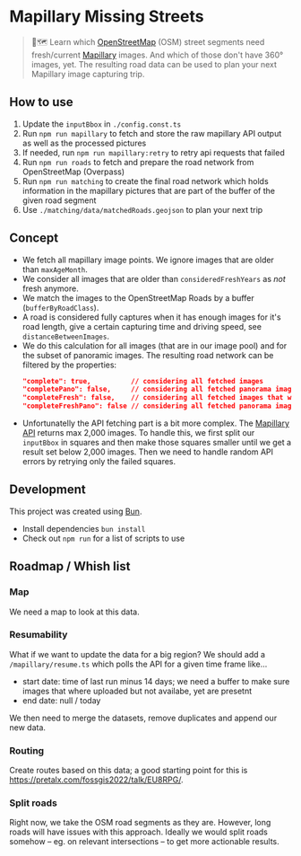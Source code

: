 # Mapillary Missing Streets

> 📸🗺️
> Learn which [OpenStreetMap](https://www.openstreetmap.org/) (OSM) street segments need fresh/current [Mapillary](https://www.mapillary.com/app/) images. And which of those don't have 360° images, yet. The resulting road data can be used to plan your next Mapillary image capturing trip.

## How to use

1. Update the `inputBbox` in `./config.const.ts`
2. Run `npm run mapillary` to fetch and store the raw mapillary API output as well as the processed pictures
3. If needed, run `npm run mapillary:retry` to retry api requests that failed
4. Run `npm run roads` to fetch and prepare the road network from OpenStreetMap (Overpass)
5. Run `npm run matching` to create the final road network which holds information in the mapillary pictures that are part of the buffer of the given road segment
6. Use `./matching/data/matchedRoads.geojson` to plan your next trip

## Concept

- We fetch all mapillary image points. We ignore images that are older than `maxAgeMonth`.
- We consider all images that are older than `consideredFreshYears` as _not_ fresh anymore.
- We match the images to the OpenStreetMap Roads by a buffer (`bufferByRoadClass`).
- A road is considered fully captures when it has enough images for it's road length, give a certain capturing time and driving speed, see `distanceBetweenImages`.
- We do this calculation for all images (that are in our image pool) and for the subset of panoramic images.
  The resulting road network can be filtered by the properties:
  ```json
  "complete": true,          // considering all fetched images
  "completePano": false,     // considering all fetched panorama images
  "completeFresh": false,    // considering all fetched images that we consider fresh
  "completeFreshPano": false // considering all fetched panorama images that we consider fresh
  ```
- Unfortunatelly the API fetching part is a bit more complex. The [Mapillary API](https://www.mapillary.com/developer/api-documentation) returns max 2,000 images. To handle this, we first split our `inputBbox` in squares and then make those squares smaller until we get a result set below 2,000 images. Then we need to handle random API errors by retrying only the failed squares.

## Development

This project was created using [Bun](https://bun.sh).

- Install dependencies `bun install`
- Check out `npm run` for a list of scripts to use

## Roadmap / Whish list

### Map

We need a map to look at this data.

### Resumability

What if we want to update the data for a big region? We should add a `/mapillary/resume.ts` which polls the API for a given time frame like…

- start date: time of last run minus 14 days; we need a buffer to make sure images that where uploaded but not availabe, yet are presetnt
- end date: null / today

We then need to merge the datasets, remove duplicates and append our new data.

### Routing

Create routes based on this data; a good starting point for this is https://pretalx.com/fossgis2022/talk/EU8RPG/.

### Split roads

Right now, we take the OSM road segments as they are. However, long roads will have issues with this approach. Ideally we would split roads somehow – eg. on relevant intersections – to get more actionable results.
